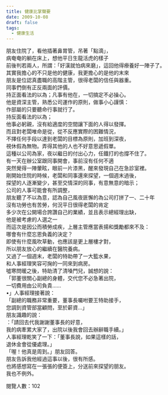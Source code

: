 ```yaml
---
title: 健康比掌聲要
date: 2009-10-08
draft: false
tags:
  - 健康生活
---
```

朋友住院了，看他插著鼻胃管，吊著「點滴」，  
病奄奄的躺在床上，想他平日生龍活虎的樣子  
前後判若兩人，所謂：「好漢就怕病來磨」，這回他得療養好一陣子了。  
其實我擔心的不只是他的健康，我更擔心的是他的末來  
朋友是位認真盡職的高階主管，很得老闆的信任與器重。  
同事們倒有正反兩面的評價。  
持正面看法的以為；凡事有他在，一切搞定不必操心。  
他是資深主管，熟悉公司運作的原則，做事小心謹慎：  
作部屬的只要聽命行事就行了。  
持反面看法的以為；  
他事必躬親，沒有給適度的空間讓下面的人得以發揮。  
而且對老闆唯命是從，從不反應實際的困難情況，  
不擇任何手段以達到老闆的目標為原則，加班到深夜，  
視休假為無物。弄得其他的人也不好意思遞假單。  
這種以公司為家，夜以繼日的付出心力，任鐵打的也撐不住了。  
有一天在辦公室跟同事開會，事前沒有任何不適  
突然覺得一陣暈眩，眼前一片漆黑，醒來發現自己在急診室裡。  
剛開始住院的時候，老闆和同事還來探望，一個週末過後，  
探望的人逐漸變少，甚至交情深的同事，有意無意的暗示；  
公司的人事可能會有所調整，  
朋友聽了不以為意，認為自己風夜匪懈的為公司打拼了一、二十年  
沒有功勞也有苦勞，何況平日很得老闆的肯定  
多少次在公開場合誇讚自己的業績，並且表示總經理出缺，  
他是被考慮的人選之一  
而這次是因公而積勞成疾，上層主管應當表揚和獎勵都來不及：  
哪會有什麼忘恩負義的決定？  
即使有什麼風吹草動，也應該是更上層樓才對，  
所以朋友放心的繼續在醫院養病。  
又過了一個週末，老闆的特助帶了一大籃水果，  
和人事經理笑容可掬的一同來到病房。  
噓寒問暖之後，特助清了清嗓門兒，誠想的說：  
「郭董很關心副總的身體，交代您不必急著出院，  
一切費用由公司負貴……  
•」人事經理接著說：  
「副總的職務非常重要，董事長囑咐要王特助接手，  
您調到資管部當顧問，至於薪資…」  
朋友識趣的說：  
：「請回去代我謝謝董事長的好意，  
我的病牽累大家了，出院以後我會回去辦辭職手續。」  
人事經理乾笑了一下：「董事長說，如果這樣的話，  
退休金會從優處理。」  
「喔！他真是周到。」朋友回答。  
朋友告訴我他經過這事以後，很有所感。  
也將感想寫在一張張的便簽上，分送前來探望的朋友。  
我也不例外。  

閱覽人數：102